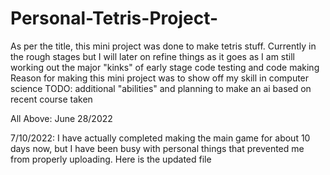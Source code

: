 # Personal-Tetris-Project-

As per the title, this mini project was done to make tetris stuff.
Currently in the rough stages but I will later on refine things as it goes as I am still working out the 
major "kinks" of early stage code testing and code making 
Reason for making this mini project was to show off my skill in computer science 
TODO: additional "abilities" and planning to make an ai based on recent course taken 

All Above: June 28/2022

7/10/2022:
I have actually completed making the main game for about 10 days now, but I have been busy with personal things that prevented me from properly uploading. Here is the updated file
